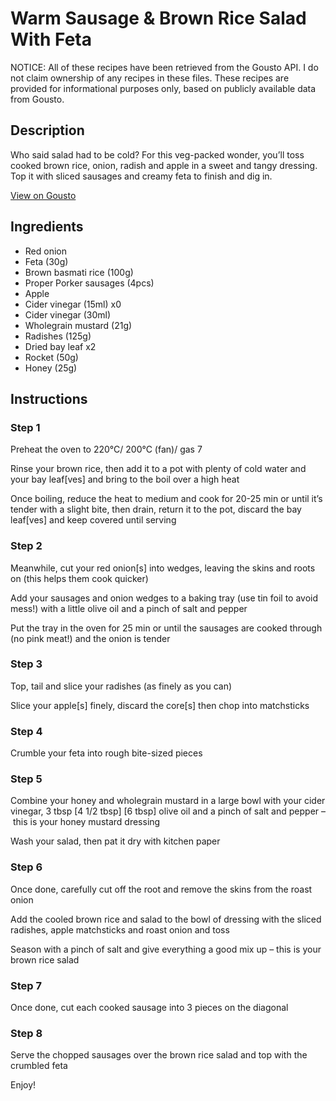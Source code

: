 # Warm Sausage & Brown Rice Salad With Feta

NOTICE: All of these recipes have been retrieved from the Gousto API. I do not claim ownership of any recipes in these files. These recipes are provided for informational purposes only, based on publicly available data from Gousto.

## Description

Who said salad had to be cold? For this veg-packed wonder, you’ll toss cooked brown rice, onion, radish and apple in a sweet and tangy dressing. Top it with sliced sausages and creamy feta to finish and dig in.

[View on Gousto](https://www.gousto.co.uk/recipes/cookbook/warm-sausage-puy-lentil-salad-with-feta)

## Ingredients

- Red onion
- Feta (30g)
- Brown basmati rice (100g)
- Proper Porker sausages (4pcs)
- Apple
- Cider vinegar (15ml) x0
- Cider vinegar (30ml)
- Wholegrain mustard (21g)
- Radishes (125g)
- Dried bay leaf x2
- Rocket (50g)
- Honey (25g)

## Instructions


### Step 1

Preheat the oven to 220°C/ 200°C (fan)/ gas 7

Rinse your brown rice, then add it to a pot with plenty of cold water and your bay leaf[ves] and bring to the boil over a high heat

Once boiling, reduce the heat to medium and cook for 20-25 min or until it’s tender with a slight bite, then drain, return it to the pot, discard the bay leaf[ves] and keep covered until serving


### Step 2

Meanwhile, cut your red onion[s] into wedges, leaving the skins and roots on (this helps them cook quicker)

Add your sausages and onion wedges to a baking tray (use tin foil to avoid mess!) with a little olive oil and a pinch of salt and pepper

Put the tray in the oven for 25 min or until the sausages are cooked through (no pink meat!) and the onion is tender


### Step 3

Top, tail and slice your radishes (as finely as you can)

Slice your apple[s] finely, discard the core[s] then chop into matchsticks


### Step 4

Crumble your feta into rough bite-sized pieces


### Step 5

Combine your honey and wholegrain mustard in a large bowl with your cider vinegar, 3 tbsp <span class="text-purple">[4 1/2 tbsp]</span> <span class="text-danger">[6 tbsp]</span> olive oil and a pinch of salt and pepper – this is your honey mustard dressing

Wash your salad, then pat it dry with kitchen paper


### Step 6

Once done, carefully cut off the root and remove the skins from the roast onion

Add the cooled brown rice and salad to the bowl of dressing with the sliced radishes, apple matchsticks and roast onion and toss

Season with a pinch of salt and give everything a good mix up – this is your brown rice salad


### Step 7

Once done, cut each cooked sausage into 3 pieces on the diagonal

### Step 8

Serve the chopped sausages over the brown rice salad and top with the crumbled feta

Enjoy!

